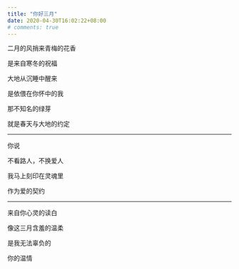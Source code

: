 ```yaml
---
title: "你好三月"
date: 2020-04-30T16:02:22+08:00
# comments: true
---
```


二月的风捎来青梅的花香

是来自寒冬的祝福

大地从沉睡中醒来

是依偎在你怀中的我

那不知名的绿芽

就是春天与大地的约定

----

你说

不看路人，不换爱人

我马上刻印在灵魂里

作为爱的契约

---

来自你心灵的读白

像这三月含羞的温柔

是我无法辜负的

你的温情
